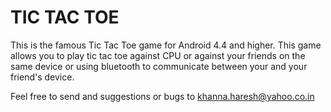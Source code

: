 # TIC TAC TOE

This is the famous Tic Tac Toe game for Android 4.4 and higher. This game allows you to play tic tac toe against CPU or against your friends on the same device or using bluetooth to communicate between your and your friend's device.



Feel free to send and suggestions or bugs to khanna.haresh@yahoo.co.in
